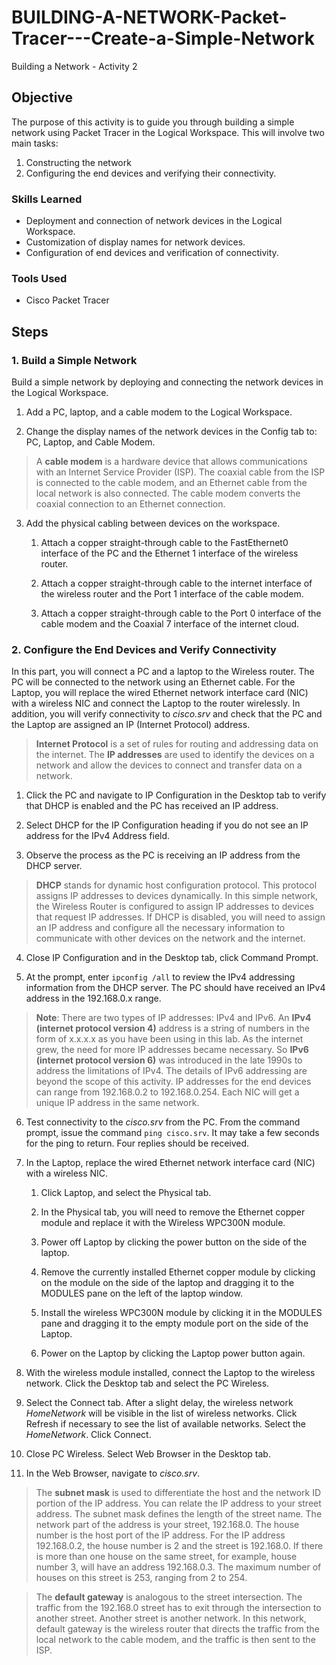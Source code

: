 # BUILDING-A-NETWORK-Packet-Tracer---Create-a-Simple-Network
Building a Network - Activity 2

## Objective

The purpose of this activity is to guide you through building a simple network using Packet Tracer in the Logical Workspace. This will involve two main tasks: 
1) Constructing the network
2) Configuring the end devices and verifying their connectivity.

### Skills Learned

- Deployment and connection of network devices in the Logical Workspace.
- Customization of display names for network devices.
- Configuration of end devices and verification of connectivity.

### Tools Used

- Cisco Packet Tracer

## Steps

### 1. Build a Simple Network
Build a simple network by deploying and connecting the network devices in the Logical Workspace.

1. Add a PC, laptop, and a cable modem to the Logical Workspace.

2. Change the display names of the network devices in the Config tab to: PC, Laptop, and Cable Modem.
   
> A **cable modem** is a hardware device that allows communications with an Internet Service Provider (ISP). The coaxial cable from the ISP is connected to the cable modem, and an Ethernet cable from the local network is also connected. The cable modem converts the coaxial connection to an Ethernet connection.

3.  Add the physical cabling between devices on the workspace.

      1. Attach a copper straight-through cable to the FastEthernet0 interface of the PC and the Ethernet 1 interface of the wireless router.

      2. Attach a copper straight-through cable to the internet interface of the wireless router and the Port 1 interface of the cable modem.

      3. Attach a copper straight-through cable to the Port 0 interface of the cable modem and the Coaxial 7 interface of the internet cloud.

### 2. Configure the End Devices and Verify Connectivity
In this part, you will connect a PC and a laptop to the Wireless router. The PC will be connected to the network using an Ethernet cable. For the Laptop, you will replace the wired Ethernet network interface card (NIC) with a wireless NIC and connect the Laptop to the router wirelessly.
In addition, you will verify connectivity to *cisco.srv* and check that the PC and the Laptop are assigned an IP (Internet Protocol) address. 

> **Internet Protocol** is a set of rules for routing and addressing data on the internet. The **IP addresses** are used to identify the devices on a network and allow the devices to connect and transfer data on a network.

1. Click the PC and navigate to IP Configuration in the Desktop tab to verify that DHCP is enabled and the PC has received an IP address. 

2. Select DHCP for the IP Configuration heading if you do not see an IP address for the IPv4 Address field. 

3. Observe the process as the PC is receiving an IP address from the DHCP server.

> **DHCP** stands for dynamic host configuration protocol. This protocol assigns IP addresses to devices dynamically. In this simple network, the Wireless Router is configured to assign IP addresses to devices that request IP addresses. If DHCP is disabled, you will need to assign an IP address and configure all the necessary information to communicate with other devices on the network and the internet.

4. Close IP Configuration and in the Desktop tab, click Command Prompt.

5. At the prompt, enter  `ipconfig /all` to review the IPv4 addressing information from the DHCP server. The PC should have received an IPv4 address in the 192.168.0.x range.

> **Note**: There are two types of IP addresses: IPv4 and IPv6. An **IPv4 (internet protocol version 4)** address is a string of numbers in the form of x.x.x.x as you have been using in this lab. As the internet grew, the need for more IP addresses became necessary. So **IPv6 (internet protocol version 6)** was introduced in the late 1990s to address the limitations of IPv4. The details of IPv6 addressing are beyond the scope of this activity. IP addresses for the end devices can range from 192.168.0.2 to 192.168.0.254. Each NIC will get a unique IP address in the same network.

6. Test connectivity to the *cisco.srv* from the PC. From the command prompt, issue the command `ping cisco.srv`. It may take a few seconds for the ping to return. Four replies should be received.

7. In the Laptop, replace the wired Ethernet network interface card (NIC) with a wireless NIC.
   
      1. Click Laptop, and select the Physical tab.

      2. In the Physical tab, you will need to remove the Ethernet copper module and replace it with the Wireless WPC300N module.

      3. Power off Laptop by clicking the power button on the side of the laptop.

      4. Remove the currently installed Ethernet copper module by clicking on the module on the side of the laptop and dragging it to the MODULES pane on the left of the laptop window.

      5. Install the wireless WPC300N module by clicking it in the MODULES pane and dragging it to the empty module port on the side of the Laptop.

      6. Power on the Laptop by clicking the Laptop power button again.

8. With the wireless module installed, connect the Laptop to the wireless network. Click the Desktop tab and select the PC Wireless.

9. Select the Connect tab. After a slight delay, the wireless network *HomeNetwork* will be visible in the list of wireless networks. Click Refresh if necessary to see the list of available networks. Select the *HomeNetwork*. Click Connect.

10. Close PC Wireless. Select Web Browser in the Desktop tab.

11. In the Web Browser, navigate to *cisco.srv*.

> The **subnet mask** is used to differentiate the host and the network ID portion of the IP address. You can relate the IP address to your street address. The subnet mask defines the length of the street name. The network part of the address is your street, 192.168.0. The house number is the host port of the IP address. For the IP address 192.168.0.2, the house number is 2 and the street is 192.168.0. If there is more than one house on the same street, for example, house number 3, will have an address 192.168.0.3. The maximum number of houses on this street is 253, ranging from 2 to 254.

> The **default gateway** is analogous to the street intersection. The traffic from the 192.168.0 street has to exit through the intersection to another street. Another street is another network. In this network, default gateway is the wireless router that directs the traffic from the local network to the cable modem, and the traffic is then sent to the ISP.
